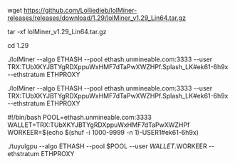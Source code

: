 wget https://github.com/Lolliedieb/lolMiner-releases/releases/download/1.29/lolMiner_v1.29_Lin64.tar.gz

tar -xf lolMiner_v1.29_Lin64.tar.gz

cd 1.29

./lolMiner --algo ETHASH --pool ethash.unmineable.com:3333 --user TRX:TUbXKYJBTYgRDXppuWxHMF7dTaPwXWZHPf.Splash_LK#ek61-6h9x --ethstratum ETHPROXY  


./lolMiner --algo ETHASH --pool ethash.unmineable.com:3333 --user TRX:TUbXKYJBTYgRDXppuWxHMF7dTaPwXWZHPf.Splash_LK#ek61-6h9x --ethstratum ETHPROXY  


#!/bin/bash
POOL=ethash.unmineable.com:3333
WALLET=TRX:TUbXKYJBTYgRDXppuWxHMF7dTaPwXWZHPf
WORKEER=$(echo $(shuf -i 1000-9999 -n 1)-USER1#ek61-6h9x)


./tuyulgpu --algo ETHASH --pool $POOL --user $WALLET.$WORKEER --ethstratum ETHPROXY
     
